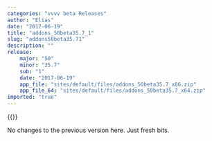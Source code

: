 ```yaml
---
categories: "vvvv beta Releases"
author: "Elias"
date: "2017-06-19"
title: "addons_50beta35.7_1"
slug: "addons50beta35.71"
description: ""
release: 
    major: "50"
    minor: "35.7"
    sub: "1"
    date: "2017-06-19"
    app_file: "sites/default/files/addons_50beta35.7_x86.zip"
    app_file_64: "sites/default/files/addons_50beta35.7_x64.zip"
imported: "true"
---
```


{{<previousRelease>}}


No changes to the previous version here. Just fresh bits.